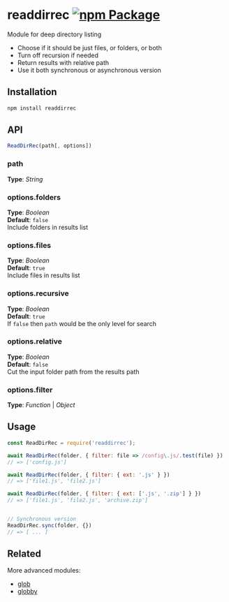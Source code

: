 # readdirrec [![npm Package](https://img.shields.io/npm/v/readdirrec.svg)](https://www.npmjs.org/package/readdirrec)
Module for deep directory listing  

- Choose if it should be just files, or folders, or both
- Turn off recursion if needed
- Return results with relative path
- Use it both synchronous or asynchronous version


## Installation
```bash
npm install readdirrec
```


## API

```javascript
ReadDirRec(path[, options])
```


### path
**Type**: _String_


### options.folders
**Type**: _Boolean_  
**Default**: `false`  
Include folders in results list


### options.files
**Type**: _Boolean_  
**Default**: `true`  
Include files in results list


### options.recursive
**Type**: _Boolean_  
**Default**: `true`  
If `false` then `path` would be the only level for search


### options.relative
**Type**: _Boolean_   
**Default**: `false`  
Cut the input folder path from the results path


### options.filter
**Type**: _Function_ | _Object_  


## Usage
```javascript
const ReadDirRec = require('readdirrec');

await ReadDirRec(folder, { filter: file => /config\.js/.test(file) })
// => ['config.js']

await ReadDirRec(folder, { filter: { ext: '.js' } })
// => ['file1.js', 'file2.js']

await ReadDirRec(folder, { filter: { ext: ['.js', '.zip'] } })
// => ['file1.js', 'file2.js', 'archive.zip']


// Synchronous version
ReadDirRec.sync(folder, {})
// => [ ... ]
```


## Related
More advanced modules:
* [glob](https://github.com/isaacs/node-glob)
* [globby](https://github.com/sindresorhus/globby)

